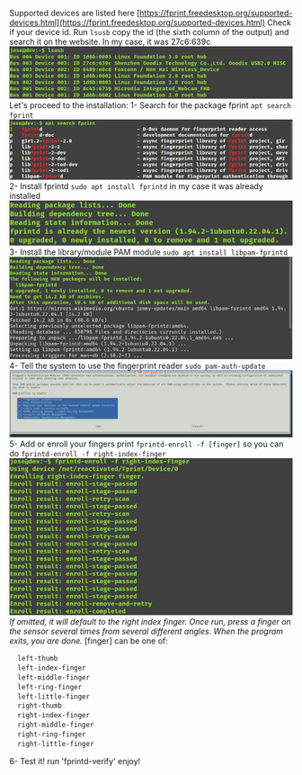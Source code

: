 Supported devices are listed here [https://fprint.freedesktop.org/supported-devices.html](https://fprint.freedesktop.org/supported-devices.html)
Check if your device id. Run `lsusb` copy the id (the sixth column of the output) and search it on the website. In my case, it was 27c6:639c
![lsusb](/img/Screenshot%20from%202023-11-17%2011-09-08.png)
Let's proceed to the installation:
1- Search for the package fprint `apt search fprint`
![apt search fprint](/img/Screenshot%20from%202023-11-17%2009-51-06.png)
2- Install fprintd `sudo apt install fprintd` in my case it was already installed
![apt install frpintd](/img/Screenshot%20from%202023-11-17%2009-53-17.png)
3- Install the library/module PAM module `sudo apt install libpam-fprintd`
![apt install libpam](/img/Screenshot%20from%202023-11-17%2009-54-28.png)
4- Tell the system to use the fingerprint reader `sudo pam-auth-update`
![pam auth update](/img/Screenshot%20from%202023-11-17%2010-01-20.png)
5- Add or enroll your fingers print `fprintd-enroll -f [finger]` so you can do `fprintd-enroll -f right-index-finger`
![add your finger prints](/img/Screenshot%20from%202023-11-17%2010-36-15.png)
*If omitted, it will default to the right index finger. Once run, press a finger on the sensor several times from several different angles. When the program exits, you are done.*
[finger] can be one of:
```bash
  left-thumb
  left-index-finger
  left-middle-finger
  left-ring-finger
  left-little-finger
  right-thumb
  right-index-finger
  right-middle-finger
  right-ring-finger
  right-little-finger
```
6- Test it! run 'fprintd-verify' enjoy!
